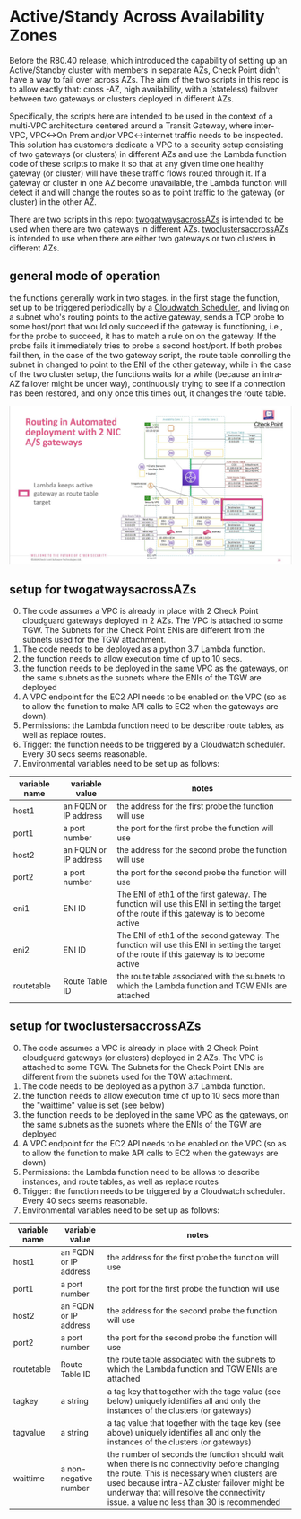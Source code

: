 # Active/Standy Across Availability Zones
Before the R80.40 release, which introduced the capability of setting up an Active/Standby cluster with members in separate AZs, Check Point didn't have a way to fail over across AZs. The aim of the two scripts in this repo is to allow eactly that:  cross -AZ, high availability,  with a (stateless) failover between two gateways or clusters deployed in different AZs. 

Specifically, the scripts here are intended to be used in the context of a multi-VPC architecture centered around a Transit Gateway, where inter-VPC, VPC<->On Prem and/or VPC<->internet traffic needs to be inspected. This solution has customers dedicate a VPC to a security setup consisting of two gateways (or clusters) in different AZs and use the Lambda function code of these scripts to make it so that at any given time one healthy gateway (or cluster) will have these traffic flows routed through it. If a gateway or cluster in one AZ become unavailable, the Lambda function will detect it and will change the routes so as to point traffic to the gateway (or cluster) in the other AZ.

There are two scripts in this repo:
[twogatwaysacrossAZs](/twogatwaysacrossAZs.py) is intended to be used when there are two gateways in different AZs.
[twoclustersaccrossAZs](/twoclustersaccrossAZs.py) is intended to use when there are either two gateways or two clusters in different AZs.

## general mode of operation
the functions generally work in two stages. in the first stage the function, set up to be triggered periodically by a [Cloudwatch Scheduler](https://docs.aws.amazon.com/AmazonCloudWatch/latest/events/RunLambdaSchedule.html), and living on a subnet who's routing points to the active gateway, sends a TCP probe to some host/port that would only succeed if the gateway is functioning, i.e., for the probe to succeed, it has to match a rule on on the gateway. If the probe fails it immediately tries to probe a second host/port. If both probes fail then, in the case of the two gateway script, the route table conrolling the subnet in changed to point to the ENI of the other gateway, while in the case of the two cluster setup, the functions waits for a while (because an intra-AZ failover might be under way), continuously trying to see if a connection has been restored, and only once this times out, it changes the route table.

![Alt Routeswitch diagram](/networkdrawing.JPG?raw=true "VPC setup")

## setup for twogatwaysacrossAZs
0) The code assumes a VPC is already in place with 2 Check Point cloudguard gateways deployed in 2 AZs. The VPC is attached to some TGW. The Subnets for the Check Point ENIs are different from the subnets used for the TGW attachment.
1) The code needs to be deployed as a python 3.7 Lambda function. 
2) the function needs to allow execution time of up to 10 secs. 
3) the function needs to be deployed in the same VPC as the gateways, on the same subnets as the subnets where the ENIs of the TGW are deployed 
4) A VPC endpoint for the EC2 API needs to be enabled on the VPC (so as to allow the function to make API calls to EC2 when the gateways are down).
5) Permissions: the Lambda function need to be describe route tables, as well as replace routes.
6) Trigger: the function needs to be triggered by a Cloudwatch scheduler. Every 30 secs seems reasonable. 
7) Environmental variables need to be set up as follows:

|variable name|variable value|notes|
|---|---|---|
|host1| an FQDN or IP address| the address for the first probe the function will use| 
|port1| a port number| the port for the first probe the function will use|
|host2| an FQDN or IP address| the address for the second probe the function will use| 
|port2| a port number| the port for the second probe the function will use|
|eni1|  ENI ID | The ENI of eth1 of the first gateway. The function will use this ENI in setting the target of the route if this gateway is to become active|
|eni2| ENI ID |  The ENI of eth1 of the second gateway. The function will use this ENI in setting the target of the route if this gateway is to become active|
|routetable| Route Table ID| the route table associated with the subnets to which the Lambda function and TGW ENIs are attached|

## setup for twoclustersaccrossAZs
0) The code assumes a VPC is already in place with 2 Check Point cloudguard gateways (or clusters) deployed in 2 AZs. The VPC is attached to some TGW. The Subnets for the Check Point ENIs are different from the subnets used for the TGW attachment.
1) The code needs to be deployed as a python 3.7 Lambda function. 
2) the function needs to allow execution time of up to 10 secs more than the "waittime" value is set (see below) 
3) the function needs to be deployed in the same VPC as the gateways, on the same subnets as the subnets where the ENIs of the TGW are deployed 
4) A VPC endpoint for the EC2 API needs to be enabled on the VPC (so as to allow the function to make API calls to EC2 when the gateways are down)
5) Permissions: the Lambda function need to be allows to describe instances, and route tables, as well as replace routes
6) Trigger: the function needs to be triggered by a Cloudwatch scheduler. Every 40 secs seems reasonable. 
7) Environmental variables need to be set up as follows:

|variable name|variable value|notes|
|---|---|---|
|host1| an FQDN or IP address| the address for the first probe the function will use| 
|port1| a port number| the port for the first probe the function will use|
|host2| an FQDN or IP address| the address for the second probe the function will use| 
|port2| a port number| the port for the second probe the function will use|
|routetable| Route Table ID| the route table associated with the subnets to which the Lambda function and TGW ENIs are attached|
|tagkey| a string| a tag key that together with the tage value (see below) uniquely identifies all and only the instances of the clusters (or gateways)|
|tagvalue| a string| a tag value that together with the tage key (see above) uniquely identifies all and only the instances of the clusters (or gateways)|
|waittime| a non-negative number| the number of seconds the function should wait when there is no connectivity before changing the route. This is necessary when clusters are used because intra-AZ cluster failover might be underway that will resolve the connectivity issue. a value no less than 30 is recommended|